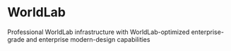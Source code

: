 # WorldLab
Professional WorldLab infrastructure with WorldLab-optimized enterprise-grade and enterprise modern-design capabilities
